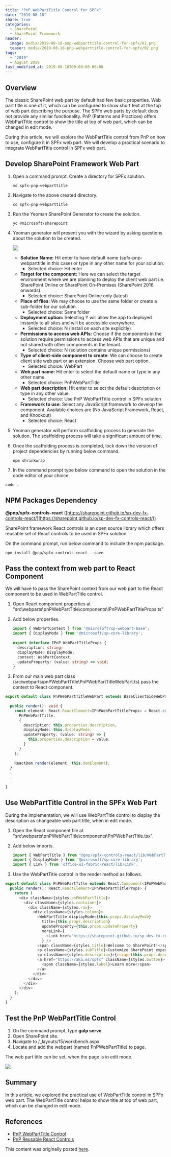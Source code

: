 ```yaml
---
title: "PnP WebPartTitle Control for SPFx"
date: "2019-08-18"
share: true
categories:
  - SharePoint
  - SharePoint Framework
header:
  image: media/2019-08-18-pnp-webparttitle-control-for-spfx/02.png
  teaser: media/2019-08-18-pnp-webparttitle-control-for-spfx/02.png
tags:
  - "2019"
  - August 2019
last_modified_at: 2019-08-18T00:00:00-00:00
---
```


## Overview

The classic SharePoint web part by default had few basic properties. Web part title is one of it, which can be configured to show short text at the top of web part describing the purpose. The SPFx web parts by default does not provide any similar functionality. PnP (Patterns and Practices) offers WebPartTitle control to show the title at top of web part, which can be changed in edit mode.

During this article, we will explore the WebPartTitle control from PnP on how to use, configure it in SPFx web part. We will develop a practical scenario to integrate WebPartTitle control in SPFx web part.


## Develop SharePoint Framework Web Part

1. Open a command prompt. Create a directory for SPFx solution.

    ```
    md spfx-pnp-webparttitle
    ```

2. Navigate to the above created directory.

    ```
    cd spfx-pnp-webparttitle
    ```

3. Run the Yeoman SharePoint Generator to create the solution.

    ```
    yo @microsoft/sharepoint
    ```

4. Yeoman generator will present you with the wizard by asking questions about the solution to be created.

    ![](/media/2019-08-18-pnp-webparttitle-control-for-spfx/01.png)

    - **Solution Name:** Hit enter to have default name (spfx-pnp-webparttitle in this case) or type in any other name for your solution.
        - Selected choice: Hit enter
    - **Target for the component:** Here we can select the target environment where we are planning to deploy the client web part i.e. SharePoint Online or SharePoint On-Premises (SharePoint 2016 onwards).
        - Selected choice: SharePoint Online only (latest)
    - **Place of files:** We may choose to use the same folder or create a sub-folder for our solution.
        - Selected choice: Same folder
    - **Deployment option:** Selecting Y will allow the app to deployed instantly to all sites and will be accessible everywhere.
        - Selected choice: N (install on each site explicitly)
    - **Permissions to access web APIs:** Choose if the components in the solution require permissions to access web APIs that are unique and not shared with other components in the tenant.
        - Selected choice: N (solution contains unique permissions)
    - **Type of client-side component to create:** We can choose to create client side web part or an extension. Choose web part option.
        - Selected choice: WebPart
    - **Web part name:** Hit enter to select the default name or type in any other name.
        - Selected choice: PnPWebPartTitle
    - **Web part description:** Hit enter to select the default description or type in any other value.
        - Selected choice: Use PnP WebPartTitle control in SPFx solution
    - **Framework to use:** Select any JavaScript framework to develop the component. Available choices are (No JavaScript Framework, React, and Knockout)
        - Selected choice: React

5. Yeoman generator will perform scaffolding process to generate the solution. The scaffolding process will take a significant amount of time.
6. Once the scaffolding process is completed, lock down the version of project dependencies by running below command.

    ```
    npm shrinkwrap
    ```

7. In the command prompt type below command to open the solution in the code editor of your choice.

```
code .
```


## NPM Packages Dependency

**@pnp/spfx-controls-react** ([https://sharepoint.github.io/sp-dev-fx-controls-react/](https://sharepoint.github.io/sp-dev-fx-controls-react/))

SharePoint framework React controls is an open source library which offers reusable set of React controls to be used in SPFx solution.

On the command prompt, run below command to include the npm package.

```
npm install @pnp/spfx-controls-react --save
```


## Pass the context from web part to React Component

We will have to pass the SharePoint context from our web part to the React component to be used in WebPartTitle control.

1. Open React component properties at "src\webparts\pnPWebPartTitle\components\IPnPWebPartTitleProps.ts"
2. Add below properties.

    ```typescript
    import { WebPartContext } from '@microsoft/sp-webpart-base';  
    import { DisplayMode } from '@microsoft/sp-core-library';  
      
    export interface IPnP WebPartTitleProps {  
      description: string;  
      displayMode: DisplayMode;  
      context: WebPartContext;  
      updateProperty: (value: string) => void;  
    }
    ```

3. From our main web part class (src\webparts\pnPWebPartTitle\PnPWebPartTitleWebPart.ts) pass the context to React component.

```typescript
export default class PnPWebPartTitleWebPart extends BaseClientSideWebPart<IPnPWebPartTitleWebPartProps> {  
  
  public render(): void {  
    const element: React.ReactElement<IPnPWebPartTitleProps> = React.createElement(  
      PnPWebPartTitle,  
      {  
        description: this.properties.description,  
        displayMode: this.displayMode,  
        updateProperty: (value: string) => {  
          this.properties.description = value;  
        }  
      }  
    );  
  
    ReactDom.render(element, this.domElement);  
  }  
  .  
  .  
  .  
}
```


## Use WebPartTitle Control in the SPFx Web Part

During the implementation, we will use WebPartTitle control to display the description as changeable web part title, when in edit mode.

1. Open the React component file at "src\webparts\pnPWebPartTitle\components\PnPWebPartTitle.tsx".
2. Add below imports.

    ```typescript
    import { WebPartTitle } from "@pnp/spfx-controls-react/lib/WebPartTitle";  
    import { DisplayMode } from '@microsoft/sp-core-library';  
    import { Link } from 'office-ui-fabric-react/lib/Link';
    ```

3. Use the WebPartTitle control in the render method as follows.

```typescript
export default class PnPWebPartTitle extends React.Component<IPnPWebPartTitleProps, {}> {  
  public render(): React.ReactElement<IPnPWebPartTitleProps> {  
    return (  
      <div className={styles.pnPWebPartTitle}>  
        <div className={styles.container}>  
          <div className={styles.row}>  
            <div className={styles.column}>  
              <WebPartTitle displayMode={this.props.displayMode}  
                title={this.props.description}  
                updateProperty={this.props.updateProperty}  
                moreLink={  
                  <Link href="https://sharepoint.github.io/sp-dev-fx-controls-react/">See all</Link>  
                } />  
              <span className={styles.title}>Welcome to SharePoint!</span>  
              <p className={styles.subTitle}>Customize SharePoint experiences using Web Parts.</p>  
              <p className={styles.description}>{escape(this.props.description)}</p>  
              <a href="https://aka.ms/spfx" className={styles.button}>  
                <span className={styles.label}>Learn more</span>  
              </a>  
            </div>  
          </div>  
        </div>  
      </div>  
    );  
  }  
}
```


## Test the PnP WebPartTitle Control

1. On the command prompt, type **gulp serve**.
2. Open SharePoint site.
3. Navigate to /_layouts/15/workbench.aspx
4. Locate and add the webpart (named PnPWebPartTitle) to page.

The web part title can be set, when the page is in edit mode.

![](/media/2019-08-18-pnp-webparttitle-control-for-spfx/02.png)


## Summary

In this article, we explored the practical use of WebPartTitle control in SPFx web part. The WebPartTitle control helps to show title at top of web part, which can be changed in edit mode.


## References

- [PnP WebPartTitle Control](https://sharepoint.github.io/sp-dev-fx-controls-react/controls/WebPartTitle/)
- [PnP Reusable React Controls](https://sharepoint.github.io/sp-dev-fx-controls-react/)

This content was originally posted [here](https://www.c-sharpcorner.com/article/pnp-webparttitle-control-for-spfx/).
